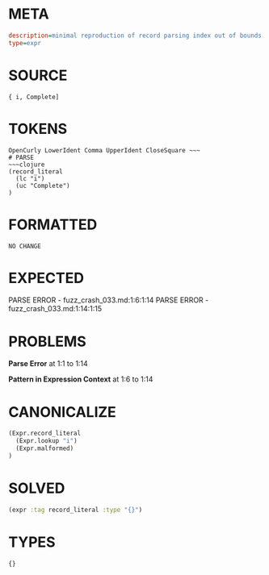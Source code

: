 # META
~~~ini
description=minimal reproduction of record parsing index out of bounds crash
type=expr
~~~
# SOURCE
~~~roc
{ i, Complete]
~~~
# TOKENS
~~~text
OpenCurly LowerIdent Comma UpperIdent CloseSquare ~~~
# PARSE
~~~clojure
(record_literal
  (lc "i")
  (uc "Complete")
)
~~~
# FORMATTED
~~~roc
NO CHANGE
~~~
# EXPECTED
PARSE ERROR - fuzz_crash_033.md:1:6:1:14
PARSE ERROR - fuzz_crash_033.md:1:14:1:15
# PROBLEMS
**Parse Error**
at 1:1 to 1:14

**Pattern in Expression Context**
at 1:6 to 1:14

# CANONICALIZE
~~~clojure
(Expr.record_literal
  (Expr.lookup "i")
  (Expr.malformed)
)
~~~
# SOLVED
~~~clojure
(expr :tag record_literal :type "{}")
~~~
# TYPES
~~~roc
{}
~~~
